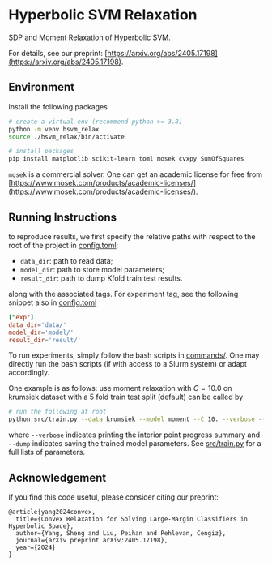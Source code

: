 # Hyperbolic SVM Relaxation

SDP and Moment Relaxation of Hyperbolic SVM.

For details, see our preprint: [https://arxiv.org/abs/2405.17198](https://arxiv.org/abs/2405.17198).

## Environment

Install the following packages

```bash
# create a virtual env (recommend python >= 3.8)
python -m venv hsvm_relax
source ./hsvm_relax/bin/activate

# install packages
pip install matplotlib scikit-learn toml mosek cvxpy SumOfSquares
```

`mosek` is a commercial solver. One can get an academic license for free from [https://www.mosek.com/products/academic-licenses/](https://www.mosek.com/products/academic-licenses/).

## Running Instructions

to reproduce results, we first specify the relative paths with respect to the root of the project in [config.toml](comfig.toml):

- `data_dir`: path to read data;
- `model_dir`: path to store model parameters;
- `result_dir`: path to dump Kfold train test results.

along with the associated tags. For experiment tag, see the following snippet also in [config.toml](config.toml)

```toml
["exp"]
data_dir='data/'
model_dir='model/'
result_dir='result/'
```

To run experiments, simply follow the bash scripts in [commands/](commands/). One may directly run the bash scripts (if with access to a Slurm system) or adapt accordingly.

One example is as follows: use moment relaxation with $C = 10.0$ on krumsiek dataset with a 5 fold train test split (default) can be called by

```bash
# run the following at root
python src/train.py --data krumsiek --model moment --C 10. --verbose --dump
```

where `--verbose` indicates printing the interior point progress summary and `--dump` indicates saving the trained model parameters. See [src/train.py](src/train.py) for a full lists of parameters.

## Acknowledgement

If you find this code useful, please consider citing our preprint:

    @article{yang2024convex,
      title={Convex Relaxation for Solving Large-Margin Classifiers in Hyperbolic Space},
      author={Yang, Sheng and Liu, Peihan and Pehlevan, Cengiz},
      journal={arXiv preprint arXiv:2405.17198},
      year={2024}
    }
